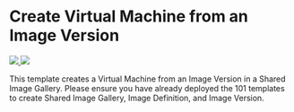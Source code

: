 # Create Virtual Machine from an Image Version

<a href="https://portal.azure.com/#create/Microsoft.Template/uri/https%3A%2F%2Fraw.githubusercontent.com%2FAzure%2Fazure-quickstart-templates%2Fmaster%2F101-shared-image-gallery%2Fazuredeploy.json" target="_blank">
    <img src="http://azuredeploy.net/deploybutton.png"/>
</a>
<a href="http://armviz.io/#/?load=https%3A%2F%2Fraw.githubusercontent.com%2FAzure%2Fazure-quickstart-templates%2Fmaster%2F101-shared-image-gallery%2Fazuredeploy.json" target="_blank">
    <img src="http://armviz.io/visualizebutton.png"/>
</a>

This template creates a Virtual Machine from an Image Version in a Shared Image Gallery. Please ensure you have already deployed the 101 templates to create Shared Image Gallery, Image Definition, and Image Version. 